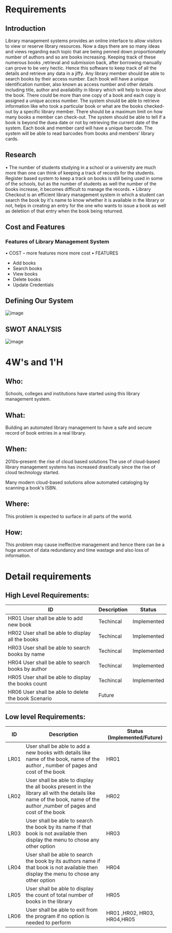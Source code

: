 # Requirements
## Introduction
Library management systems provides an online interface to allow visitors to view or reserve library resources. Now a days there are so many ideas and views regarding each topic that are being penned down proportionately number of authors and so are books increasing. Keeping track of these numerous books ,retrieval and submission back, after borrowing manually can prove to be very hectic. Hence this software to keep track of all the details and retrieve any data in a jiffy.
Any library member should be able to search books by their access number.
Each book will have a unique identification number, also known as access number and other details including title, author and availability in library which will help to know about the book.
There could be more than one copy of a book and each copy is assigned a unique access number.
The system should be able to retrieve information like who took a particular book or what are the books checked-out by a specific library member.
There should be a maximum limit on how many books a member can check-out.
The system should be able to tell if a book is beyond the duea date or not by retrieving the current date of the system.
Each book and member card will have a unique barcode. The system will be able to read barcodes from books and members’ library cards.


## Research
•	The number of students studying in a school or a university are much more than one can think of keeping a track of records for the students. Register based system to keep a track on books is still being used in some of the schools, but as the number of students as well the number of the books increase, it becomes difficult to manage the records.
•	Library Checkout is an efficient library management system in which a student can search the book by it's name to know whether it is available in the library or not, helps in creating an entry for the one who wants to issue a book as well as deletiion of that entry when the book being returned.

## Cost and Features
### Features of Library Management System
•	COST – more features more more cost
•	FEATURES
*	Add books
*	Search books
*	View books
*	Delete books
*	Update Credentials

## Defining Our System
![image](https://user-images.githubusercontent.com/86132605/124605173-471e8380-de89-11eb-9157-50cd52d97f6e.png)


## SWOT ANALYSIS
![image](https://user-images.githubusercontent.com/86132605/124605335-6c12f680-de89-11eb-8286-beec7cf5af02.png)


# 4W&#39;s and 1&#39;H

## Who:

Schools, colleges and institutions have started using this library management system.

## What:

Building an automated library management to have a safe and secure record of book entries in a real library.
## When:

2010s–present: the rise of cloud based solutions
The use of cloud-based library management systems has increased drastically since the rise of cloud technology started.

Many modern cloud-based solutions allow automated cataloging by scanning a book's ISBN.

## Where:

This problem is expected to surface in all parts of the world.

## How:

This problem may cause ineffective management and hence there can be a huge amount of data redundancy and time wastage and also loss of information.

# Detail requirements
## High Level Requirements: 
| ID | Description | Status | 
| ----- | ----- | --------- |
HR01	User shall be able to add new book|	Techincal|	Implemented|
HR02	User shall be able to display all the books	|Techincal|	Implemented|
HR03	User shall be able to search books by name	|Techincal	|Implemented|
HR04	User shall be able to search books by author	|Techincal	|Implemented|
HR05	User shall be able to display the books count	|Techincal	|Implemented|
HR06	User shall be able to delete the book	Scenario	|Future|


##  Low level Requirements:
 
| ID | Description | Status (Implemented/Future) |
| ------ | --------- | ----- |
|LR01|	User shall be able to add a new books with details like name of the book, name of the author , number of pages and cost of the book	|HR01|	Implemented|
|LR02|	User shall be able to display the all books present in the library all with the details like name of the book, name of the author ,number of pages and cost of the book	|HR02|Implemented|
|LR03|	User shall be able to search the book by its name if that book is not available then display the menu to chose any other option	|HR03	|Implemented|
|LR04	|User shall be able to search the book by its authors name if that book is not available then display the menu to chose any other option	|HR04	|Implemented|
|LR05|	User shall be able to display the count of total number of books in the library	|HR05|	Implemented|
|LR06|User shall be able to exit from the program if no option is needed to perform	|HR01 ,HR02, HR03, HR04,HR05|	Implemented|

